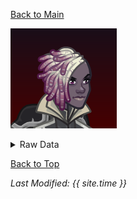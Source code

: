 [Back to Main](index.md)

![Profile Picture](images/portrait_fen.png)

<details>
  <summary>Raw Data</summary>

This is raw data. Blah blah blah.

```json
{
    "effect_define":{
        "id": 1295,
        "flavour_text": "",
        "description": {
            "desc": "$(source_hero) increases the damage of adjacent Champions by $(amount)%."
        },
        "effect_keys": [
            {
                "effect_string": "hero_dps_multiplier_mult,400",
                "targets": [
                    "adj"
                ]
            }
        ],
        "requirements": "",
        "graphic_id": 17142,
        "properties": {
            "is_formation_ability": true,
            "owner_use_outgoing_description": true
        }
    }
}
```

</details>

[Back to Top](#top)

*Last Modified: {{ site.time }}*